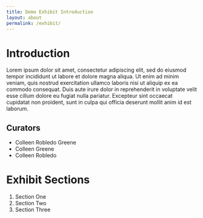 ```yaml
---
title: Demo Exhibit Introduction
layout: about
permalink: /exhibit/
---
```

# Introduction

Lorem ipsum dolor sit amet, consectetur adipiscing elit, sed do eiusmod tempor incididunt ut labore et dolore magna aliqua. Ut enim ad minim veniam, quis nostrud exercitation ullamco laboris nisi ut aliquip ex ea commodo consequat. Duis aute irure dolor in reprehenderit in voluptate velit esse cillum dolore eu fugiat nulla pariatur. Excepteur sint occaecat cupidatat non proident, sunt in culpa qui officia deserunt mollit anim id est laborum.

## Curators

- Colleen Robledo Greene
- Colleen Greene
- Colleen Robledo

# Exhibit Sections

1. Section One
2. Section Two
3. Section Three
